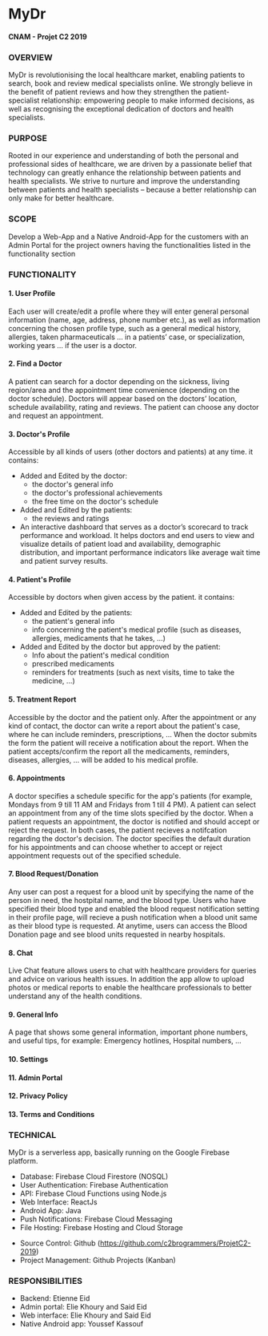 # MyDr
#### CNAM - Projet C2 2019  

### OVERVIEW
MyDr is revolutionising the local healthcare market, enabling patients to search, book and review medical specialists online. We strongly believe in the benefit of patient reviews and how they strengthen the patient-specialist relationship: empowering people to make informed decisions, as well as recognising the exceptional dedication of doctors and health specialists.


### PURPOSE
Rooted in our experience and understanding of both the personal and professional sides of healthcare, we are driven by a passionate belief that technology can greatly enhance the relationship between patients and health specialists. We strive to nurture and improve the understanding between patients and health specialists – because a better relationship can only make for better healthcare.


### SCOPE
Develop a Web-App and a Native Android-App for the customers with an Admin Portal for the project owners
having the functionalities listed in the functionality section

### FUNCTIONALITY
#### 1. User Profile
Each user will create/edit a profile where they will enter general personal information (name, age, address, phone number etc.), as well as information concerning the chosen profile type, such as a general medical history, allergies,  taken pharmaceuticals  … in a patients’ case, or specialization, working years … if the user is a doctor.

#### 2. Find a Doctor
A patient can search for a doctor depending on the sickness, living region/area and the appointment time convenience (depending on the doctor schedule). Doctors will appear based on the doctors’ location, schedule availability, rating and reviews. The patient can choose any doctor and request an appointment.

#### 3. Doctor's Profile
Accessible by all kinds of users (other doctors and patients) at any time.
it contains:
* Added and Edited by the doctor:
    * the doctor's general info
    * the doctor's professional achievements
    * the free time on the doctor's schedule
* Added and Edited by the patients:
    * the reviews and ratings
* An interactive dashboard that serves as a doctor’s scorecard to track performance and workload. It helps doctors and end users to view and visualize details of patient load and availability, demographic distribution, and important performance indicators like average wait time and patient survey results.

    
#### 4. Patient's Profile
Accessible by doctors when given access by the patient.
it contains:
* Added and Edited by the patients:
    * the patient's general info
    * info concerning the patient's medical profile (such as diseases, allergies, medicaments that he takes, ...)
* Added and Edited by the doctor but approved by the patient:
    * Info about the patient's medical condition
    * prescribed medicaments
    * reminders for treatments (such as next visits, time to take the medicine, ...)

#### 5. Treatment Report
Accessible by the doctor and the patient only.
After the appointment or any kind of contact, the doctor can write a report about the patient's case, where he can include reminders, prescriptions, ...
When the doctor submits the form the patient will receive a notification about the report.
When the patient accepts/confirm the report all the medicaments, reminders, diseases, allergies, ... will be added to his medical profile. 

#### 6. Appointments  
A doctor specifies a schedule specific for the app's patients (for example, Mondays from 9 till 11 AM and Fridays from 1 till 4 PM). A patient can select an appointment from any of the time slots specified by the doctor. When a patient requests an appointment, the doctor is notified and should accept or reject the request. In both cases, the patient recieves a notifcation regarding the doctor's decision.
The doctor specifies the default duration for his appointments and can choose whether to accept or reject appointment requests out of the specified schedule.

#### 7. Blood Request/Donation  
Any user can post a request for a blood unit by specifying the name of the person in need, the hostpital name, and the blood type. Users who have specified their blood type and enabled the blood request notification setting in their profile page, will recieve a push notification when a blood unit same as their blood type is requested. 
At anytime, users can access the Blood Donation page and see blood units requested in nearby hospitals.

#### 8. Chat  
Live Chat feature allows users to chat with healthcare providers for queries and advice on various health issues. In addition the app allow to upload photos or medical reports to enable the healthcare professionals to better understand any of the health conditions.

#### 9. General Info  
A page that shows some general information, important phone numbers, and useful tips, for example: Emergency hotlines, Hospital numbers, ...

#### 10. Settings

#### 11. Admin Portal

#### 12. Privacy Policy

#### 13. Terms and Conditions

### TECHNICAL
MyDr is a serverless app, basically running on the Google Firebase platform.
- Database: Firebase Cloud Firestore (NOSQL)
- User Authentication: Firebase Authentication
- API: Firebase Cloud Functions using Node.js
- Web Interface: ReactJs
- Android App: Java
- Push Notifications: Firebase Cloud Messaging
- File Hosting: Firebase Hosting and Cloud Storage

* Source Control: Github (https://github.com/c2brogrammers/ProjetC2-2019)
* Project Management: Github Projects (Kanban)

### RESPONSIBILITIES
- Backend: Etienne Eid
- Admin portal: Elie Khoury and Said Eid
- Web interface: Elie Khoury and Said Eid
- Native Android app: Youssef Kassouf